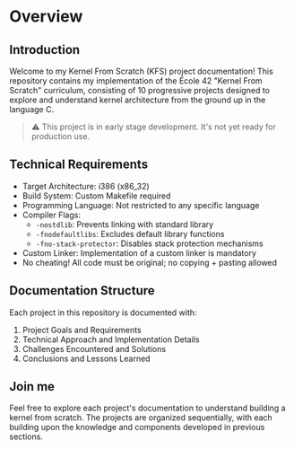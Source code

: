 # Overview

## Introduction

Welcome to my Kernel From Scratch (KFS) project documentation! This repository contains my implementation of the École 42 "Kernel From Scratch" curriculum, consisting of 10 progressive projects designed to explore and understand kernel architecture from the ground up in the language C.

> ⚠️ This project is in early stage development. It's not yet ready for production use.

## Technical Requirements

- Target Architecture: i386 (x86_32)
- Build System: Custom Makefile required
- Programming Language: Not restricted to any specific language
- Compiler Flags:
  - `-nostdlib`: Prevents linking with standard library
  - `-fnodefaultlibs`: Excludes default library functions
  - `-fno-stack-protector`: Disables stack protection mechanisms
- Custom Linker: Implementation of a custom linker is mandatory
- No cheating! All code must be original; no copying + pasting allowed

## Documentation Structure

Each project in this repository is documented with:

1. Project Goals and Requirements
2. Technical Approach and Implementation Details
3. Challenges Encountered and Solutions
4. Conclusions and Lessons Learned

## Join me

Feel free to explore each project's documentation to understand building a kernel from scratch. The projects are organized sequentially, with each building upon the knowledge and components developed in previous sections.
